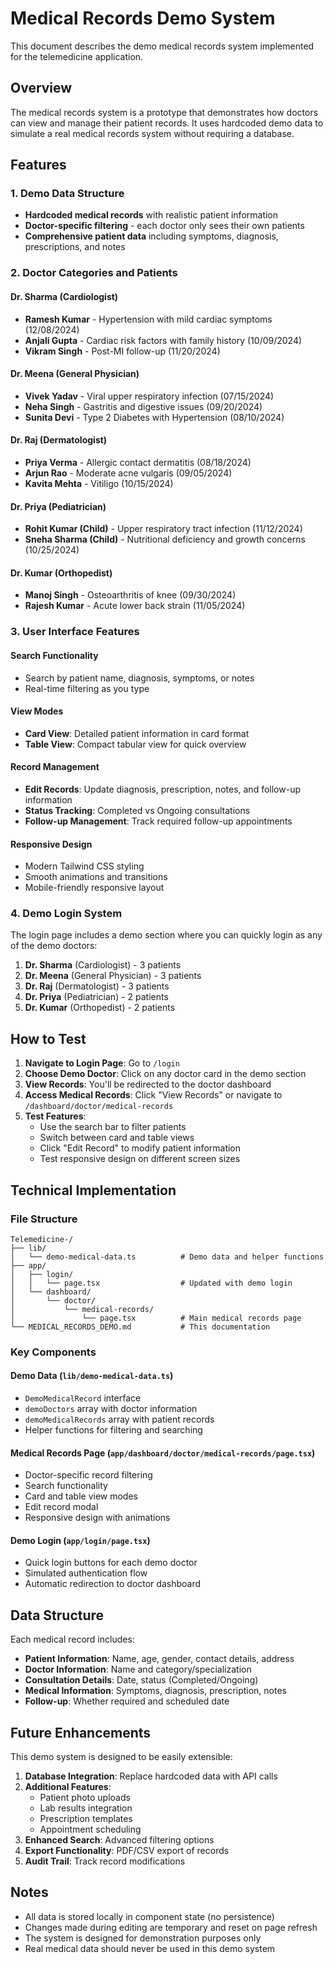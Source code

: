 # Medical Records Demo System

This document describes the demo medical records system implemented for the telemedicine application.

## Overview

The medical records system is a prototype that demonstrates how doctors can view and manage their patient records. It uses hardcoded demo data to simulate a real medical records system without requiring a database.

## Features

### 1. Demo Data Structure
- **Hardcoded medical records** with realistic patient information
- **Doctor-specific filtering** - each doctor only sees their own patients
- **Comprehensive patient data** including symptoms, diagnosis, prescriptions, and notes

### 2. Doctor Categories and Patients

#### Dr. Sharma (Cardiologist)
- **Ramesh Kumar** - Hypertension with mild cardiac symptoms (12/08/2024)
- **Anjali Gupta** - Cardiac risk factors with family history (10/09/2024)
- **Vikram Singh** - Post-MI follow-up (11/20/2024)

#### Dr. Meena (General Physician)
- **Vivek Yadav** - Viral upper respiratory infection (07/15/2024)
- **Neha Singh** - Gastritis and digestive issues (09/20/2024)
- **Sunita Devi** - Type 2 Diabetes with Hypertension (08/10/2024)

#### Dr. Raj (Dermatologist)
- **Priya Verma** - Allergic contact dermatitis (08/18/2024)
- **Arjun Rao** - Moderate acne vulgaris (09/05/2024)
- **Kavita Mehta** - Vitiligo (10/15/2024)

#### Dr. Priya (Pediatrician)
- **Rohit Kumar (Child)** - Upper respiratory tract infection (11/12/2024)
- **Sneha Sharma (Child)** - Nutritional deficiency and growth concerns (10/25/2024)

#### Dr. Kumar (Orthopedist)
- **Manoj Singh** - Osteoarthritis of knee (09/30/2024)
- **Rajesh Kumar** - Acute lower back strain (11/05/2024)

### 3. User Interface Features

#### Search Functionality
- Search by patient name, diagnosis, symptoms, or notes
- Real-time filtering as you type

#### View Modes
- **Card View**: Detailed patient information in card format
- **Table View**: Compact tabular view for quick overview

#### Record Management
- **Edit Records**: Update diagnosis, prescription, notes, and follow-up information
- **Status Tracking**: Completed vs Ongoing consultations
- **Follow-up Management**: Track required follow-up appointments

#### Responsive Design
- Modern Tailwind CSS styling
- Smooth animations and transitions
- Mobile-friendly responsive layout

### 4. Demo Login System

The login page includes a demo section where you can quickly login as any of the demo doctors:

1. **Dr. Sharma** (Cardiologist) - 3 patients
2. **Dr. Meena** (General Physician) - 3 patients  
3. **Dr. Raj** (Dermatologist) - 3 patients
4. **Dr. Priya** (Pediatrician) - 2 patients
5. **Dr. Kumar** (Orthopedist) - 2 patients

## How to Test

1. **Navigate to Login Page**: Go to `/login`
2. **Choose Demo Doctor**: Click on any doctor card in the demo section
3. **View Records**: You'll be redirected to the doctor dashboard
4. **Access Medical Records**: Click "View Records" or navigate to `/dashboard/doctor/medical-records`
5. **Test Features**:
   - Use the search bar to filter patients
   - Switch between card and table views
   - Click "Edit Record" to modify patient information
   - Test responsive design on different screen sizes

## Technical Implementation

### File Structure
```
Telemedicine-/
├── lib/
│   └── demo-medical-data.ts          # Demo data and helper functions
├── app/
│   ├── login/
│   │   └── page.tsx                  # Updated with demo login
│   └── dashboard/
│       └── doctor/
│           └── medical-records/
│               └── page.tsx          # Main medical records page
└── MEDICAL_RECORDS_DEMO.md           # This documentation
```

### Key Components

#### Demo Data (`lib/demo-medical-data.ts`)
- `DemoMedicalRecord` interface
- `demoDoctors` array with doctor information
- `demoMedicalRecords` array with patient records
- Helper functions for filtering and searching

#### Medical Records Page (`app/dashboard/doctor/medical-records/page.tsx`)
- Doctor-specific record filtering
- Search functionality
- Card and table view modes
- Edit record modal
- Responsive design with animations

#### Demo Login (`app/login/page.tsx`)
- Quick login buttons for each demo doctor
- Simulated authentication flow
- Automatic redirection to doctor dashboard

## Data Structure

Each medical record includes:
- **Patient Information**: Name, age, gender, contact details, address
- **Doctor Information**: Name and category/specialization
- **Consultation Details**: Date, status (Completed/Ongoing)
- **Medical Information**: Symptoms, diagnosis, prescription, notes
- **Follow-up**: Whether required and scheduled date

## Future Enhancements

This demo system is designed to be easily extensible:

1. **Database Integration**: Replace hardcoded data with API calls
2. **Additional Features**: 
   - Patient photo uploads
   - Lab results integration
   - Prescription templates
   - Appointment scheduling
3. **Enhanced Search**: Advanced filtering options
4. **Export Functionality**: PDF/CSV export of records
5. **Audit Trail**: Track record modifications

## Notes

- All data is stored locally in component state (no persistence)
- Changes made during editing are temporary and reset on page refresh
- The system is designed for demonstration purposes only
- Real medical data should never be used in this demo system
